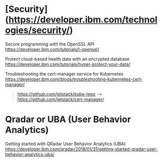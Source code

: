 
# [Security] (https://developer.ibm.com/technologies/security/)

Secure programming with the OpenSSL API https://developer.ibm.com/tutorials/l-openssl/

Protect cloud-based health data with an encrypted database https://developer.ibm.com/tutorials/hyper-protect-your-data/

Troubleshooting the cert-manager service for Kubernetes https://developer.ibm.com/blogs/troubleshooting-kubernetes-cert-manager/
> https://github.com/jetstack/kube-lego --> https://github.com/jetstack/cert-manager/

# Qradar or UBA (User Behavior Analytics)

Getting started with QRadar User Behavior Analytics (UBA) https://developer.ibm.com/qradar/2018/01/31/getting-started-qradar-user-behavior-analytics-uba/

